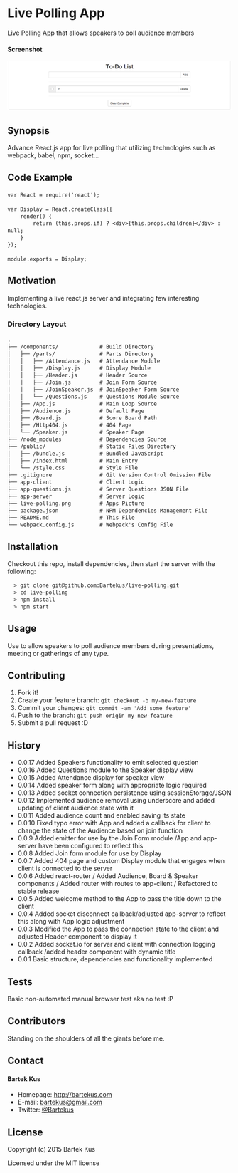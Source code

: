 Live Polling App
======

Live Polling App that allows speakers to poll audience members

#### Screenshot

![Screenshot software](https://raw.githubusercontent.com/Bartekus/live-polling/master/live-polling.png "screenshot software")

## Synopsis

Advance React.js app for live polling that utilizing technologies such as webpack, babel, npm, socket... 

## Code Example

```
var React = require('react');

var Display = React.createClass({
	render() {
		return (this.props.if) ? <div>{this.props.children}</div> : null;
	}
});

module.exports = Display;
```

## Motivation

Implementing a live react.js server and integrating few interesting technologies.

### Directory Layout

```
.
├── /components/             # Build Directory
│   ├── /parts/              # Parts Directory
│   │   ├── /Attendance.js   # Attendance Module
│   │   ├── /Display.js      # Display Module
│   │   ├── /Header.js       # Header Source
│   │   ├── /Join.js         # Join Form Source
│   │   ├── /JoinSpeaker.js  # JoinSpeaker Form Source
│   │   └── /Questions.js    # Questions Module Source 
│   ├── /App.js              # Main Loop Source
│   ├── /Audience.js         # Default Page
│   ├── /Board.js            # Score Board Path
│   ├── /Http404.js          # 404 Page 
│   └── /Speaker.js          # Speaker Page
├── /node_modules            # Dependencies Source
├── /public/                 # Static Files Directory
│   ├── /bundle.js           # Bundled JavaScript
│   ├── /index.html          # Main Entry
│   └── /style.css           # Style File
├── .gitignore               # Git Version Control Omission File
├── app-client               # Client Logic
├── app-questions.js         # Server Questions JSON File
├── app-server               # Server Logic
├── live-polling.png         # Apps Picture
├── package.json             # NPM Dependencies Management File
├── README.md                # This File
└── webpack.config.js        # Webpack's Config File
```

## Installation

Checkout this repo, install dependencies, then start the server with the following:

```
  > git clone git@github.com:Bartekus/live-polling.git
  > cd live-polling
  > npm install
  > npm start
```

## Usage

Use to allow speakers to poll audience members during presentations, meeting or gatherings of any type.

## Contributing

1. Fork it!
2. Create your feature branch: `git checkout -b my-new-feature`
3. Commit your changes: `git commit -am 'Add some feature'`
4. Push to the branch: `git push origin my-new-feature`
5. Submit a pull request :D

## History

* 0.0.17 Added Speakers functionality to emit selected question 
* 0.0.16 Added Questions module to the Speaker display view
* 0.0.15 Added Attendance display for speaker view
* 0.0.14 Added speaker form along with appropriate logic required
* 0.0.13 Added socket connection persistence using sessionStorage/JSON
* 0.0.12 Implemented audience removal using underscore and added updating of client audience state with it
* 0.0.11 Added audience count and enabled saving its state
* 0.0.10 Fixed typo error with App and added a callback for client to change the state of the Audience based on join function
* 0.0.9 Added emitter for use by the Join Form module /App and app-server have been configured to reflect this 
* 0.0.8 Added Join form module for use by Display 
* 0.0.7 Added 404 page and custom Display module that engages when client is connected to the server
* 0.0.6 Added react-router / Added Audience, Board & Speaker components / Added router with routes to app-client / Refactored to stable release
* 0.0.5 Added welcome method to the App to pass the title down to the client
* 0.0.4 Added socket disconnect callback/adjusted app-server to reflect this along with App logic adjustment
* 0.0.3 Modified the App to pass the connection state to the client and adjusted Header component to display it
* 0.0.2 Added socket.io for server and client with connection logging callback /added header component with dynamic title
* 0.0.1 Basic structure, dependencies and functionality implemented

## Tests

Basic non-automated manual browser test aka no test :P

## Contributors

Standing on the shoulders of all the giants before me.

## Contact
#### Bartek Kus
* Homepage: http://bartekus.com
* E-mail: bartekus@gmail.com
* Twitter: [@Bartekus](https://twitter.com/Bartekus "Bartekus on twitter")

## License

Copyright (c) 2015 Bartek Kus

Licensed under the MIT license
